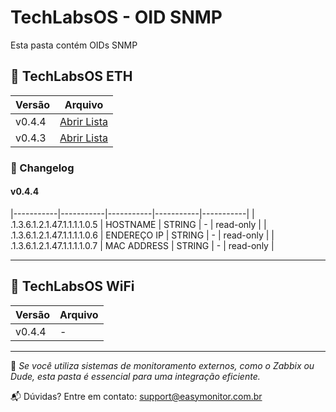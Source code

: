 # TechLabsOS - OID SNMP

Esta pasta contém OIDs SNMP

## 📂 TechLabsOS ETH

| Versão     | Arquivo |
|-----------|-----------|
| v0.4.4   | [Abrir Lista](./EasyMonitor_v0.4.4-ETH-OID.md/)  |
| v0.4.3   | [Abrir Lista](./EasyMonitor_v0.4.3-ETH-OID.md/) |

### 🔄 Changelog

#### v0.4.4
|-----------|-----------|-----------|-----------|-----------|
| .1.3.6.1.2.1.47.1.1.1.1.0.5 | HOSTNAME  | STRING | - | read-only |
| .1.3.6.1.2.1.47.1.1.1.1.0.6 | ENDEREÇO IP | STRING | - | read-only |
| .1.3.6.1.2.1.47.1.1.1.1.0.7 | MAC ADDRESS | STRING | - | read-only |

---

## 📂 TechLabsOS WiFi

| Versão     | Arquivo |
|-----------|-----------|
| v0.4.4   | - |

---

📌 *Se você utiliza sistemas de monitoramento externos, como o Zabbix ou Dude, esta pasta é essencial para uma integração eficiente.*

📬 Dúvidas? Entre em contato: [support@easymonitor.com.br](mailto:support@easymonitor.com.br)